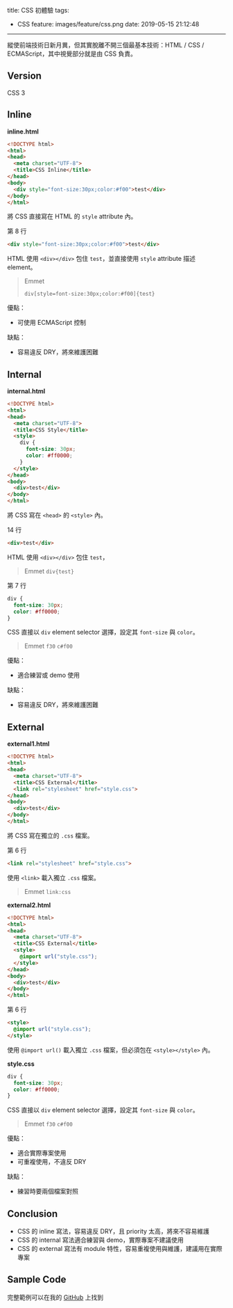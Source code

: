 title: CSS 初體驗
tags:
  - CSS
feature: images/feature/css.png
date: 2019-05-15 21:12:48
---
縱使前端技術日新月異，但其實脫離不開三個最基本技術：HTML / CSS / ECMAScript，其中視覺部分就是由 CSS 負責。

<!-- more -->

## Version

CSS 3

## Inline

**inline.html**

```html
<!DOCTYPE html>
<html>
<head>
  <meta charset="UTF-8">
  <title>CSS Inline</title>
</head>
<body>
  <div style="font-size:30px;color:#f00">test</div>
</body>
</html>
```

將 CSS 直接寫在 HTML 的 `style` attribute 內。

第 8 行

```html
<div style="font-size:30px;color:#f00">test</div>
```

HTML 使用 `<div></div>` 包住 `test`，並直接使用 `style` attribute 描述 element。

> Emmet
>
> `div[style=font-size:30px;color:#f00]{test}`

優點：

* 可使用 ECMAScript 控制

缺點：

* 容易違反 DRY，將來維護困難

## Internal

**internal.html**

```html
<!DOCTYPE html>
<html>
<head>
  <meta charset="UTF-8">
  <title>CSS Style</title>
  <style>
    div {
      font-size: 30px;
      color: #ff0000;
    }
  </style>
</head>
<body>
  <div>test</div>
</body>
</html>
```

將 CSS 寫在 `<head>` 的 `<style>` 內。

14 行

```html
<div>test</div>
```

HTML 使用 `<div></div>` 包住 `test`，

> Emmet
> `div{test}`

第 7 行

```css
div {
  font-size: 30px;
  color: #ff0000;
}
```

CSS 直接以 `div` element selector 選擇，設定其 `font-size` 與 `color`。

> Emmet
> `f30`
> `c#f00`

優點：

* 適合練習或 demo 使用

缺點：

* 容易違反 DRY，將來維護困難

## External

**external1.html**

```html
<!DOCTYPE html>
<html>
<head>
  <meta charset="UTF-8">
  <title>CSS External</title>
  <link rel="stylesheet" href="style.css">
</head>
<body>
  <div>test</div>
</body>
</html>
```

將 CSS 寫在獨立的 `.css` 檔案。

第 6 行

```html
<link rel="stylesheet" href="style.css">
```

使用 `<link>` 載入獨立 `.css` 檔案。

> Emmet
> `link:css`

**external2.html**

```html
<!DOCTYPE html>
<html>
<head>
  <meta charset="UTF-8">
  <title>CSS External</title>
  <style>
    @import url("style.css");
  </style>
</head>
<body>
  <div>test</div>
</body>
</html>
```

第 6 行

```html
<style>
  @import url("style.css");
</style>
```

使用 `@import url()` 載入獨立 `.css` 檔案，但必須包在 `<style></style>` 內。

**style.css**

```css
div {
  font-size: 30px;
  color: #ff0000;
}
```

CSS 直接以 `div` element selector 選擇，設定其 `font-size` 與 `color`。

> Emmet
> `f30`
> `c#f00`

優點：

* 適合實際專案使用
* 可重複使用，不違反 DRY

缺點：

* 練習時要兩個檔案對照

## Conclusion

* CSS 的 inline 寫法，容易違反 DRY，且 priority 太高，將來不容易維護
* CSS 的 internal 寫法適合練習與 demo，實際專案不建議使用
* CSS 的 external 寫法有 module 特性，容易重複使用與維護，建議用在實際專案

## Sample Code

完整範例可以在我的 [GitHub](https://github.com/oomusou/css-way) 上找到

